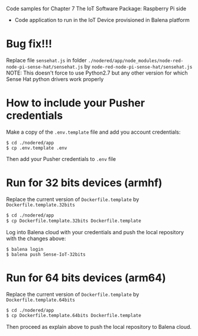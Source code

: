 Code samples for Chapter 7 The IoT Software Package: Raspberry Pi side
- Code application to run in the IoT Device provisioned in Balena platform

# Bug fix!!!
Replace file `sensehat.js` in folder `./nodered/app/node_modules/node-red-node-pi-sense-hat/sensehat.js` by `node-red-node-pi-sense-hat/sensehat.js`
NOTE: This doesn't force to use Python2.7 but any other version for which Sense Hat python drivers work properly

# How to include your Pusher credentials
Make a copy of the `.env.template` file and add you account credentials:
```
$ cd ./nodered/app
$ cp .env.template .env
```
Then add your Pusher credentials to `.env` file

# Run for 32 bits devices (armhf)
Replace the current version of `Dockerfile.template` by `Dockerfile.template.32bits`
```bash
$ cd ./nodered/app
$ cp Dockerfile.template.32bits Dockerfile.template
```
Log into Balena cloud with your credentials and push the local repository with the changes above:
```
$ balena login
$ balena push Sense-IoT-32bits
```

# Run for 64 bits devices (arm64)
Replace the current version of `Dockerfile.template` by `Dockerfile.template.64bits`
```bash
$ cd ./nodered/app
$ cp Dockerfile.template.64bits Dockerfile.template
```
Then proceed as explain above to push the local repository to Balena cloud.
